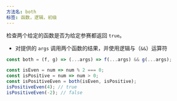 ```yaml
---
方法名: both
标签: 函数，逻辑，初级
---
```


检查两个给定的函数是否为给定参赛都返回 `true`。

- 对提供的 `args` 调用两个函数的结果，并使用逻辑与（`&&`）运算符

```js
const both = (f, g) => (...args) => f(...args) && g(...args);
```

```js
const isEven = num => num % 2 === 0;
const isPositive = num => num > 0;
const isPositiveEven = both(isEven, isPositive);
isPositiveEven(4); // true
isPositiveEven(-2); // false
```
